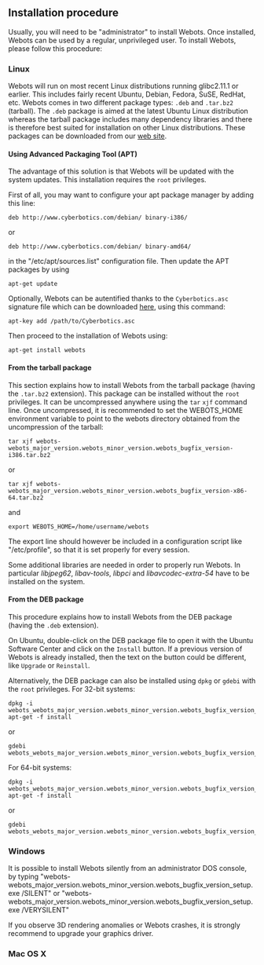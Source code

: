 ## Installation procedure

Usually, you will need to be "administrator" to install Webots. Once installed,
Webots can be used by a regular, unprivileged user. To install Webots, please
follow this procedure:

### Linux

Webots will run on most recent Linux distributions running glibc2.11.1 or
earlier. This includes fairly recent Ubuntu, Debian, Fedora, SuSE, RedHat, etc.
Webots comes in two different package types: `.deb` and `.tar.bz2` (tarball).
The `.deb` package is aimed at the latest Ubuntu Linux distribution whereas the
tarball package includes many dependency libraries and there is therefore best
suited for installation on other Linux distributions. These packages can be
downloaded from our [web site](http://www.cyberbotics.com/linux).

#### Using Advanced Packaging Tool (APT)

The advantage of this solution is that Webots will be updated with the system
updates. This installation requires the `root` privileges.

First of all, you may want to configure your apt package manager by adding this
line:


```
deb http://www.cyberbotics.com/debian/ binary-i386/
```

or


```
deb http://www.cyberbotics.com/debian/ binary-amd64/
```

in the "/etc/apt/sources.list" configuration file. Then update the APT packages
by using


```
apt-get update
```

Optionally, Webots can be autentified thanks to the `Cyberbotics.asc` signature
file which can be downloaded [here](http://www.cyberbotics.com/linux), using
this command:


```
apt-key add /path/to/Cyberbotics.asc
```

Then proceed to the installation of Webots using:


```
apt-get install webots
```

#### From the tarball package

This section explains how to install Webots from the tarball package (having the
`.tar.bz2` extension). This package can be installed without the `root`
privileges. It can be uncompressed anywhere using the `tar` `xjf` command line.
Once uncompressed, it is recommended to set the WEBOTS\_HOME environment
variable to point to the webots directory obtained from the uncompression of the
tarball:


```
tar xjf webots-webots_major_version.webots_minor_version.webots_bugfix_version-i386.tar.bz2
```

or


```
tar xjf webots-webots_major_version.webots_minor_version.webots_bugfix_version-x86-64.tar.bz2
```

and


```
export WEBOTS_HOME=/home/username/webots
```

The export line should however be included in a configuration script like
"/etc/profile", so that it is set properly for every session.

Some additional libraries are needed in order to properly run Webots. In
particular *libjpeg62*, *libav-tools*, *libpci* and *libavcodec-extra-54* have
to be installed on the system.

#### From the DEB package

This procedure explains how to install Webots from the DEB package (having the
`.deb` extension).

On Ubuntu, double-click on the DEB package file to open it with the Ubuntu
Software Center and click on the `Install` button. If a previous version of
Webots is already installed, then the text on the button could be different,
like `Upgrade` or `Reinstall`.

Alternatively, the DEB package can also be installed using `dpkg` or `gdebi`
with the `root` privileges. For 32-bit systems:


```
dpkg -i webots_webots_major_version.webots_minor_version.webots_bugfix_version_i386.deb
apt-get -f install
```

or


```
gdebi webots_webots_major_version.webots_minor_version.webots_bugfix_version_i386.deb
```

For 64-bit systems:


```
dpkg -i webots_webots_major_version.webots_minor_version.webots_bugfix_version_amd64.deb
apt-get -f install
```

or


```
gdebi webots_webots_major_version.webots_minor_version.webots_bugfix_version_amd64.deb
```

### Windows

It is possible to install Webots silently from an administrator DOS console, by
typing "webots-
webots\_major\_version.webots\_minor\_version.webots\_bugfix\_version\_setup.exe
/SILENT" or "webots-
webots\_major\_version.webots\_minor\_version.webots\_bugfix\_version\_setup.exe
/VERYSILENT"

If you observe 3D rendering anomalies or Webots crashes, it is strongly
recommend to upgrade your graphics driver.

### Mac OS X

